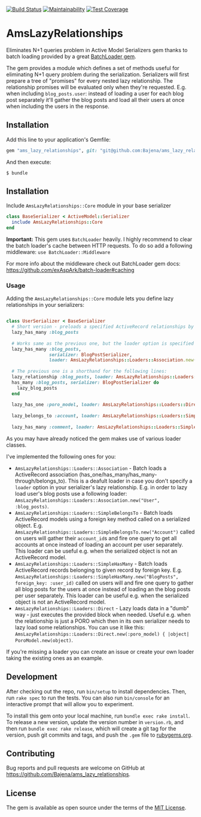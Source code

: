 [![Build Status](https://travis-ci.org/Bajena/ams_lazy_relationships.svg?branch=master)](https://travis-ci.org/Bajena/ams_lazy_relationships)
[![Maintainability](https://api.codeclimate.com/v1/badges/c21b988e09db63396309/maintainability)](https://codeclimate.com/github/Bajena/ams_lazy_relationships/maintainability)
[![Test Coverage](https://api.codeclimate.com/v1/badges/c21b988e09db63396309/test_coverage)](https://codeclimate.com/github/Bajena/ams_lazy_relationships/test_coverage)

# AmsLazyRelationships

Eliminates N+1 queries problem in Active Model Serializers gem thanks to batch loading provided by a great [BatchLoader gem](https://github.com/exAspArk/batch-loader).

The gem provides a module which defines a set of methods useful for eliminating N+1 query problem
during the serialization. Serializers will first prepare a tree of "promises"
for every nested lazy relationship. The relationship promises will be
evaluated only when they're requested.
E.g. when including `blog_posts.user`: instead of loading a user for each blog post separately it'll gather the blog posts and load all their users at once when including the users in the response.

## Installation

Add this line to your application's Gemfile:

```ruby
gem "ams_lazy_relationships", git: "git@github.com:Bajena/ams_lazy_relationships.git", branch: :master
```

And then execute:

    $ bundle

## Installation

Include `AmsLazyRelationships::Core` module in your base serializer

```ruby
class BaseSerializer < ActiveModel::Serializer
  include AmsLazyRelationships::Core
end
```


**Important:** 
This gem uses `BatchLoader` heavily. I highly recommend to clear the batch loader's cache between HTTP requests.
To do so add a following middleware:
`use BatchLoader::Middleware`

For more info about the middleware check out BatchLoader gem docs: https://github.com/exAspArk/batch-loader#caching

### Usage
Adding the `AmsLazyRelationships::Core` module lets you define lazy relationships in your serializers:
```ruby

class UserSerializer < BaseSerializer
  # Short version - preloads a specified ActiveRecord relationships by default
  lazy_has_many :blog_posts
  
  # Works same as the previous one, but the loader option is specified explicitly
  lazy_has_many :blog_posts,
                serializer: BlogPostSerializer,
                loader: AmsLazyRelationships::Loaders::Association.new("User", :blog_posts)
  
  # The previous one is a shorthand for the following lines:
  lazy_relationship :blog_posts, loader: AmsLazyRelationships::Loaders::Association.new("User", :blog_posts)
  has_many :blog_posts, serializer: BlogPostSerializer do
    lazy_blog_posts
  end
   
  lazy_has_one :poro_model, loader: AmsLazyRelationships::Loaders::Direct.new(:poro_model) { |object| PoroModel.new(object) }
  
  lazy_belongs_to :account, loader: AmsLazyRelationships::Loaders::SimpleBelongsTo.new("Account")
  
  lazy_has_many :comment, loader: AmsLazyRelationships::Loaders::SimpleHasMany.new("Comment", foreign_key: :user_id)

```

As you may have already noticed the gem makes use of various loader classes. 

I've implemented the following ones for you:
- `AmsLazyRelationships::Loaders::Association` - Batch loads a ActiveRecord association (has_one/has_many/has_many-through/belongs_to). This is a deafult loader in case you don't specify a `loader` option in your serializer's lazy relationship.
E.g. in order to lazy load user's blog posts use a following loader: `AmsLazyRelationships::Loaders::Association.new("User", :blog_posts)`.
- `AmsLazyRelationships::Loaders::SimpleBelongsTo` - Batch loads ActiveRecord models using a foreign key method called on a serialized object. E.g. `AmsLazyRelationships::Loaders::SimpleBelongsTo.new("Account")` called on users will gather their `account_id`s and fire one query to get all accounts at once instead of loading an account per user separately. 
This loader can be useful e.g. when the serialized object is not an ActiveRecord model.
- `AmsLazyRelationships::Loaders::SimpleHasMany` - Batch loads ActiveRecord records belonging to given record by foreign key. E.g. `AmsLazyRelationships::Loaders::SimpleHasMany.new("BlogPosts", foreign_key: :user_id)` called on users will  and fire one query to gather all blog posts for the users at once instead of loading an the blog posts per user separately.
This loader can be useful e.g. when the serialized object is not an ActiveRecord model.
- `AmsLazyRelationships::Loaders::Direct` - Lazy loads data in a "dumb" way - just executes the provided block when needed. Useful e.g. when the relationship is just a PORO which then in its own serializer needs to lazy load some relationships.
You can use it like this: `AmsLazyRelationships::Loaders::Direct.new(:poro_model) { |object| PoroModel.new(object)`.

If you're missing a loader you can create an issue or create your own loader taking the existing ones as an example. 

## Development

After checking out the repo, run `bin/setup` to install dependencies. Then, run `rake spec` to run the tests. You can also run `bin/console` for an interactive prompt that will allow you to experiment.

To install this gem onto your local machine, run `bundle exec rake install`. To release a new version, update the version number in `version.rb`, and then run `bundle exec rake release`, which will create a git tag for the version, push git commits and tags, and push the `.gem` file to [rubygems.org](https://rubygems.org).

## Contributing

Bug reports and pull requests are welcome on GitHub at https://github.com/Bajena/ams_lazy_relationships.

## License

The gem is available as open source under the terms of the [MIT License](https://opensource.org/licenses/MIT).
